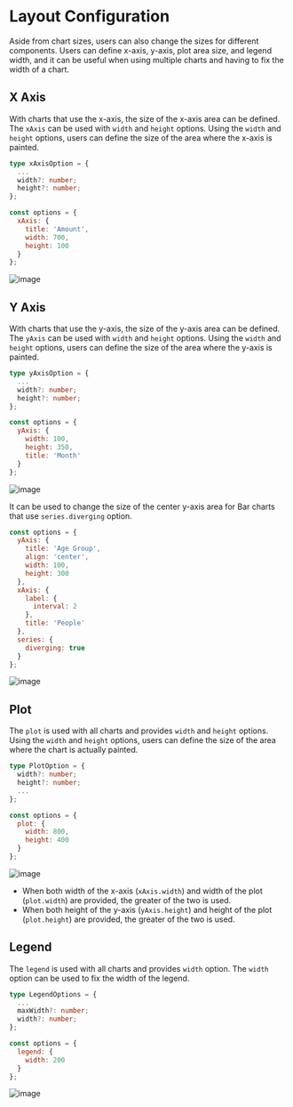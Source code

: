 # Layout Configuration

Aside from chart sizes, users can also change the sizes for different components. Users can define x-axis, y-axis, plot area size, and legend width, and it can be useful when using multiple charts and having to fix the width of a chart.

## X Axis
With charts that use the x-axis, the size of the x-axis area can be defined. The `xAxis` can be used with `width` and `height` options. Using the `width` and `height` options, users can define the size of the area where the x-axis is painted.

```ts
type xAxisOption = {
  ...
  width?: number;
  height?: number;
};
```

```js
const options = {
  xAxis: {
    title: 'Amount',
    width: 700,
    height: 100
  }
};
```

![image](https://user-images.githubusercontent.com/43128697/103404407-c0fe4900-4b96-11eb-8911-61654ca6312d.png)

## Y Axis
With charts that use the y-axis, the size of the y-axis area can be defined. The `yAxis` can be used with `width` and `height` options. Using the `width` and `height` options, users can define the size of the area where the y-axis is painted.

```ts
type yAxisOption = {
  ...
  width?: number;
  height?: number;
};
```

```js
const options = {
  yAxis: {
    width: 100,
    height: 350,
    title: 'Month'
  }
};
```
![image](https://user-images.githubusercontent.com/43128697/103404404-bf348580-4b96-11eb-98e5-6b44648be3d2.png)

It can be used to change the size of the center y-axis area for Bar charts that use `series.diverging` option.

```js
const options = {
  yAxis: {
    title: 'Age Group',
    align: 'center',
    width: 100,
    height: 300
  },
  xAxis: {
    label: {
      interval: 2
    },
    title: 'People'
  },
  series: {
    diverging: true
  }
};
```

![image](https://user-images.githubusercontent.com/43128697/103404702-f192b280-4b97-11eb-8a11-74945e1e85e1.png)

## Plot
The `plot` is used with all charts and provides `width` and `height` options. Using the `width` and `height` options, users can define the size of the area where the chart is actually painted.

```ts
type PlotOption = {
  width?: number;
  height?: number;
  ...
};
```

```js
const options = {
  plot: {
    width: 800,
    height: 400
  }
};
```

![image](https://user-images.githubusercontent.com/43128697/103405040-0de31f00-4b99-11eb-8645-4d58a9563e85.png)

* When both width of the x-axis (`xAxis.width`) and width of the plot (`plot.width`) are provided, the greater of the two is used.
* When both height of the y-axis (`yAxis.height`) and height of the plot (`plot.height`) are provided, the greater of the two is used.

## Legend

The `legend` is used with all charts and provides `width` option. The `width` option can be used to fix the width of the legend.

```ts
type LegendOptions = {
  ...
  maxWidth?: number;
  width?: number;
};
```

```js
const options = {
  legend: {
    width: 200
  }
};
```

![image](https://user-images.githubusercontent.com/43128697/103473501-addcba80-4ddc-11eb-9315-a0a2d392dc11.png)

